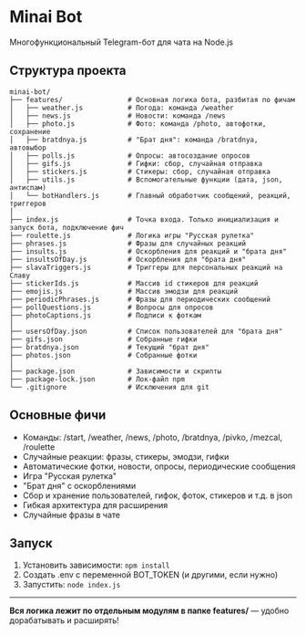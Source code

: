 # Minai Bot

Многофункциональный Telegram-бот для чата на Node.js

## Структура проекта

```
minai-bot/
├── features/                # Основная логика бота, разбитая по фичам
│   ├── weather.js           # Погода: команда /weather
│   ├── news.js              # Новости: команда /news
│   ├── photo.js             # Фото: команда /photo, автофотки, сохранение
│   ├── bratdnya.js          # "Брат дня": команда /bratdnya, автовыбор
│   ├── polls.js             # Опросы: автосоздание опросов
│   ├── gifs.js              # Гифки: сбор, случайная отправка
│   ├── stickers.js          # Стикеры: сбор, случайная отправка
│   ├── utils.js             # Вспомогательные функции (дата, json, антиспам)
│   └── botHandlers.js       # Главный обработчик сообщений, реакций, триггеров
│
├── index.js                 # Точка входа. Только инициализация и запуск бота, подключение фич
├── roulette.js              # Логика игры "Русская рулетка"
├── phrases.js               # Фразы для случайных реакций
├── insults.js               # Оскорбления для реакций и "брата дня"
├── insultsOfDay.js          # Оскорбления для "брата дня"
├── slavaTriggers.js         # Триггеры для персональных реакций на Славу
├── stickerIds.js            # Массив id стикеров для реакций
├── emojis.js                # Массив эмодзи для реакций
├── periodicPhrases.js       # Фразы для периодических сообщений
├── pollQuestions.js         # Вопросы для опросов
├── photoCaptions.js         # Подписи к фоткам
│
├── usersOfDay.json          # Список пользователей для "брата дня"
├── gifs.json                # Собранные гифки
├── bratdnya.json            # Текущий "брат дня"
├── photos.json              # Собранные фотки
│
├── package.json             # Зависимости и скрипты
├── package-lock.json        # Лок-файл npm
└── .gitignore               # Исключения для git
```

## Основные фичи
- Команды: /start, /weather, /news, /photo, /bratdnya, /pivko, /mezcal, /roulette
- Случайные реакции: фразы, стикеры, эмодзи, гифки
- Автоматические фотки, новости, опросы, периодические сообщения
- Игра "Русская рулетка"
- "Брат дня" с оскорблениями
- Сбор и хранение пользователей, гифок, фоток, стикеров и т.д. в json
- Гибкая архитектура для расширения
- Случайные фразы в чате

## Запуск
1. Установить зависимости: `npm install`
2. Создать .env с переменной BOT_TOKEN (и другими, если нужно)
3. Запустить: `node index.js`

---

**Вся логика лежит по отдельным модулям в папке features/** — удобно дорабатывать и расширять! 